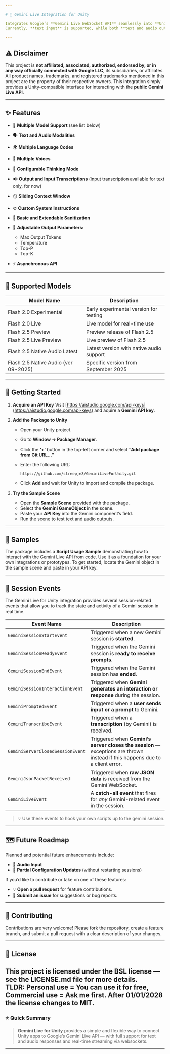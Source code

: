 ```yaml
---

# 🌌 Gemini Live Integration for Unity

Integrates Google’s **Gemini Live WebSocket API** seamlessly into **Unity** projects using C#.
Currently, **text input** is supported, while both **text and audio outputs** are available. Audio output is streamed in real time via WebSocket.

---
```


## ⚠️ Disclaimer

This project is **not affiliated, associated, authorized, endorsed by, or in any way officially connected with Google LLC**, its subsidiaries, or affiliates.
All product names, trademarks, and registered trademarks mentioned in this project are the property of their respective owners.
This integration simply provides a Unity-compatible interface for interacting with the **public Gemini Live API**.

---
## ✨ Features

* 🎯 **Multiple Model Support** (see list below)
* 🗣️ **Text and Audio Modalities**
* 🌍 **Multiple Language Codes**
* 🎵 **Multiple Voices**
* 🧠 **Configurable Thinking Mode**
* 🔊 **Output and Input Transcriptions** (input transcription available for text only, for now)
* 🪞 **Sliding Context Window**
* ⚙️ **Custom System Instructions**
* 🧼 **Basic and Extendable Sanitization**
* 📏 **Adjustable Output Parameters:**

  * Max Output Tokens
  * Temperature
  * Top-P
  * Top-K
* ⚡ **Asynchronous API**

---

## 🧩 Supported Models

| Model Name                           | Description                              |
| ------------------------------------ | ---------------------------------------- |
| Flash 2.0 Experimental               | Early experimental version for testing   |
| Flash 2.0 Live                       | Live model for real-time use             |
| Flash 2.5 Preview                    | Preview release of Flash 2.5             |
| Flash 2.5 Live Preview               | Live preview of Flash 2.5                |
| Flash 2.5 Native Audio Latest        | Latest version with native audio support |
| Flash 2.5 Native Audio (ver 09-2025) | Specific version from September 2025     |

---

## 🚀 Getting Started

1. **Acquire an API Key**
   Visit [https://aistudio.google.com/api-keys](https://aistudio.google.com/api-keys) and aquire a **Gemini API key**.

2. **Add the Package to Unity**

   * Open your Unity project.
   * Go to **Window → Package Manager**.
   * Click the **‘+’** button in the top-left corner and select **“Add package from Git URL…”**
   * Enter the following URL:

     ```
     https://github.com/streepje8/GeminiLiveForUnity.git
     ```
   * Click **Add** and wait for Unity to import and compile the package.

3. **Try the Sample Scene**

   * Open the **Sample Scene** provided with the package.
   * Select the **Gemini GameObject** in the scene.
   * Paste your **API Key** into the Gemini component’s field.
   * Run the scene to test text and audio outputs.

---

## 🧠 Samples

The package includes a **Script Usage Sample** demonstrating how to interact with the Gemini Live API from code.
Use it as a foundation for your own integrations or prototypes. To get started, locate the Gemini object in the sample scene and paste in your API key.

---
## 🧩 Session Events

The Gemini Live for Unity integration provides several session-related events that allow you to track the state and activity of a Gemini session in real time.

| **Event Name** | **Description** |
|-----------------|-----------------|
| `GeminiSessionStartEvent` | Triggered when a new Gemini session is **started**. |
| `GeminiSessionReadyEvent` | Triggered when the Gemini session is **ready to receive prompts**. |
| `GeminiSessionEndEvent` | Triggered when the Gemini session has **ended**. |
| `GeminiSessionInteractionEvent` | Triggered when **Gemini generates an interaction or response** during the session. |
| `GeminiPromptedEvent` | Triggered when a **user sends input or a prompt** to Gemini. |
| `GeminiTranscribeEvent` | Triggered when a **transcription** (by Gemini) is received. |
| `GeminiServerClosedSessionEvent` | Triggered when **Gemini’s server closes the session** — exceptions are thrown instead if this happens due to a client error. |
| `GeminiJsonPacketReceived` | Triggered when **raw JSON data** is received from the Gemini WebSocket. |
| `GeminiLiveEvent` | A **catch-all event** that fires for *any* Gemini-related event in the session. |

> 💡 Use these events to hook your own scripts up to the gemini session.
---

## 🗺️ Future Roadmap

Planned and potential future enhancements include:

* 🎤 **Audio Input**
* 🔁 **Partial Configuration Updates** (without restarting sessions)

If you’d like to contribute or take on one of these features:

* 💡 **Open a pull request** for feature contributions.
* 🧾 **Submit an issue** for suggestions or bug reports.

---

## 💬 Contributing

Contributions are very welcome!
Please fork the repository, create a feature branch, and submit a pull request with a clear description of your changes.

---

## 📄 License

This project is licensed under the BSL license — see the LICENSE.md file for more details.  
TLDR: Personal use = You can use it for free, Commercial use = Ask me first. After 01/01/2028 the license changes to MIT.
---

### ⭐️ Quick Summary

> **Gemini Live for Unity** provides a simple and flexible way to connect Unity apps to Google’s Gemini Live API — with full support for text and audio responses and real-time streaming via websockets.
---
